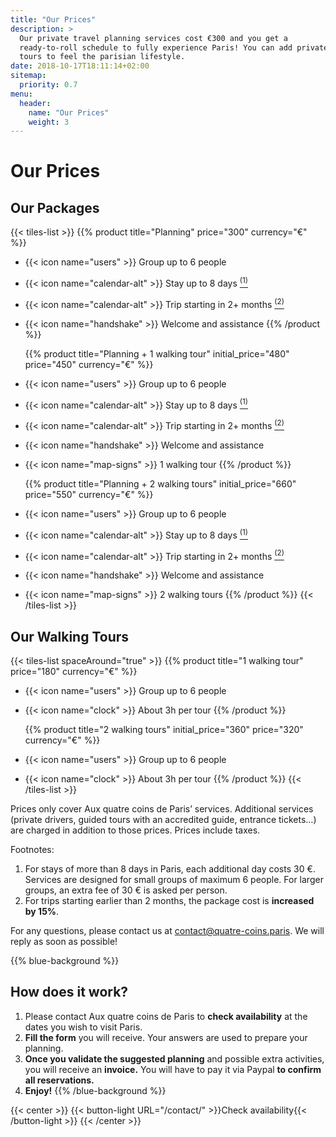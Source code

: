 ```yaml
---
title: "Our Prices"
description: >
  Our private travel planning services cost €300 and you get a
  ready-to-roll schedule to fully experience Paris! You can add private
  tours to feel the parisian lifestyle.
date: 2018-10-17T18:11:14+02:00
sitemap:
  priority: 0.7
menu:
  header:
    name: "Our Prices"
    weight: 3
---
```


# Our Prices

## Our Packages

{{< tiles-list >}}
  {{% product title="Planning" price="300" currency="€" %}}
* {{< icon name="users" >}} Group up to 6 people
* {{< icon name="calendar-alt" >}} Stay up to 8 days <a href="#footnote-1"><sup class="footnote">(1)</sup></a>
* {{< icon name="calendar-alt" >}} Trip starting in 2+ months <a href="#footnote-2"><sup class="footnote">(2)</sup></a>
* {{< icon name="handshake" >}} Welcome and assistance
  {{% /product %}}

  {{% product title="Planning + 1 walking tour" initial_price="480" price="450" currency="€" %}}
* {{< icon name="users" >}} Group up to 6 people
* {{< icon name="calendar-alt" >}} Stay up to 8 days <a href="#footnote-1"><sup class="footnote">(1)</sup></a>
* {{< icon name="calendar-alt" >}} Trip starting in 2+ months <a href="#footnote-2"><sup class="footnote">(2)</sup></a>
* {{< icon name="handshake" >}} Welcome and assistance
* {{< icon name="map-signs" >}} 1 walking tour
  {{% /product %}}

  {{% product title="Planning + 2 walking tours" initial_price="660" price="550" currency="€" %}}
* {{< icon name="users" >}} Group up to 6 people
* {{< icon name="calendar-alt" >}} Stay up to 8 days <a href="#footnote-1"><sup class="footnote">(1)</sup></a>
* {{< icon name="calendar-alt" >}} Trip starting in 2+ months <a href="#footnote-2"><sup class="footnote">(2)</sup></a>
* {{< icon name="handshake" >}} Welcome and assistance
* {{< icon name="map-signs" >}} 2 walking tours
  {{% /product %}}
{{< /tiles-list >}}

## Our Walking Tours

{{< tiles-list spaceAround="true" >}}
  {{% product title="1 walking tour" price="180" currency="€" %}}
* {{< icon name="users" >}} Group up to 6 people
* {{< icon name="clock" >}} About 3h per tour
  {{% /product %}}

  {{% product title="2 walking tours" initial_price="360" price="320" currency="€" %}}
* {{< icon name="users" >}} Group up to 6 people
* {{< icon name="clock" >}} About 3h per tour
  {{% /product %}}
{{< /tiles-list >}}

Prices only cover Aux quatre coins de Paris’ services. Additional services (private drivers, guided tours with an accredited guide, entrance tickets…) are charged in addition to those prices. Prices include taxes.

Footnotes:

1. <a id="footnote-1" name="footnote-1"/>For stays of more than 8 days in Paris, each additional day costs 30 €. Services are designed for small groups of maximum 6 people. For larger groups, an extra fee of 30 € is asked per person.
2. <a id="footnote-2" name="footnote-2"/>For trips starting earlier than 2 months, the package cost is **increased by 15%**.

For any questions, please contact us at [contact@quatre-coins.paris](mailto:contact@quatre-coins.paris). We will reply as soon as possible!

{{% blue-background %}}
## How does it work?

1. Please contact Aux quatre coins de Paris to **check availability** at the dates you wish to visit Paris.
2. **Fill the form** you will receive. Your answers are used to prepare your planning.
3. **Once you validate the suggested planning** and possible extra activities, you will receive an **invoice.** You will have to pay it via Paypal **to confirm all reservations.**
4. **Enjoy!**
{{% /blue-background %}}

{{< center >}}
{{< button-light URL="/contact/" >}}Check availability{{< /button-light >}}
{{< /center >}}
